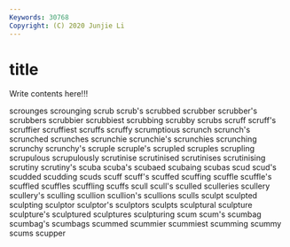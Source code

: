```yaml
---
Keywords: 30768
Copyright: (C) 2020 Junjie Li
---
```


# title

Write contents here!!!
 
scrounges
scrounging 
scrub 
scrub's 
scrubbed 
scrubber 
scrubber's 
scrubbers 
scrubbier 
scrubbiest 
scrubbing
scrubby 
scrubs 
scruff 
scruff's 
scruffier 
scruffiest 
scruffs 
scruffy 
scrumptious 
scrunch
scrunch's 
scrunched 
scrunches 
scrunchie 
scrunchie's 
scrunchies 
scrunching 
scrunchy 
scrunchy's 
scruple
scruple's 
scrupled 
scruples 
scrupling 
scrupulous 
scrupulously 
scrutinise 
scrutinised 
scrutinises 
scrutinising
scrutiny 
scrutiny's 
scuba 
scuba's 
scubaed 
scubaing 
scubas 
scud 
scud's 
scudded
scudding 
scuds 
scuff 
scuff's 
scuffed 
scuffing 
scuffle 
scuffle's 
scuffled 
scuffles
scuffling 
scuffs 
scull 
scull's 
sculled 
sculleries 
scullery 
scullery's 
sculling 
scullion
scullion's 
scullions 
sculls 
sculpt 
sculpted 
sculpting 
sculptor 
sculptor's 
sculptors 
sculpts
sculptural 
sculpture 
sculpture's 
sculptured 
sculptures 
sculpturing 
scum 
scum's 
scumbag 
scumbag's
scumbags 
scummed 
scummier 
scummiest 
scumming 
scummy 
scums 
scupper 
